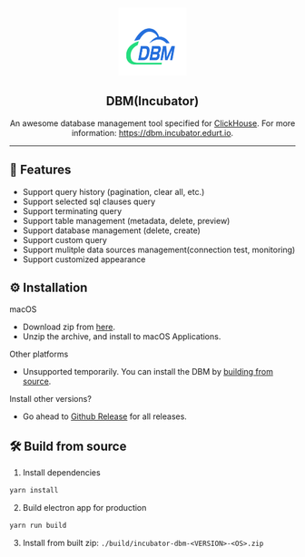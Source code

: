 <br />
<p align="center">
    <a href="https://github.com/EdurtIO/incubator-dbm">
      <img src="static/images/logo.svg" alt="Logo" width="120px" height="120px">
    </a>
    <h2 align="center">DBM(Incubator)</h3>
    <p align="center">
    An awesome database management tool specified for <a href='https://clickhouse.tech'>ClickHouse</a>. For more information: <a href='https://dbm.incubator.edurt.io'>https://dbm.incubator.edurt.io</a>.
    <br />
  </p>
</p>

---

## :rocket: Features

- Support query history (pagination, clear all, etc.)
- Support selected sql clauses query
- Support terminating query
- Support table management (metadata, delete, preview)
- Support database management (delete, create)
- Support custom query
- Support mulitple data sources management(connection test, monitoring)
- Support customized appearance

## :gear: Installation

macOS  
- Download zip from [here](/releases/download/1.3.0-SNAPSHOT/DBM-Incubator-mac.zip).
- Unzip the archive, and install to macOS Applications.

Other platforms
- Unsupported temporarily. You can install the DBM by [building from source](#hammer_and_wrench-build-from-source).

Install other versions?  
- Go ahead to [Github Release](/releases) for all releases.
## :hammer_and_wrench: Build from source

1. Install dependencies

```bash
yarn install
```

2. Build electron app for production

```bash
yarn run build
```
3. Install from built zip: `./build/incubator-dbm-<VERSION>-<OS>.zip`
